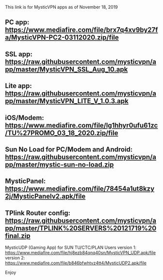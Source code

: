 This link is for MysticVPN apps as of November 18, 2019

PC app: https://www.mediafire.com/file/brx7q4xv9by27fa/MysticVPN-PC2-03112020.zip/file
----------------------------------------------------------------------------------------
SSL app: https://raw.githubusercontent.com/mysticvpn/app/master/MysticVPN_SSL_Aug_10.apk
----------------------------------------------------------------------------------------
Lite app: https://raw.githubusercontent.com/mysticvpn/app/master/MysticVPN_LITE_V_1.0.3.apk
----------------------------------------------------------------------------------------
iOS/Modem: https://www.mediafire.com/file/lg1hhyr0ufu61zc/TU%27PROMO_03_18_2020.zip/file
----------------------------------------------------------------------------------------
Sun No Load for PC/Modem and Android: https://raw.githubusercontent.com/mysticvpn/app/master/mystic-sun-no-load.zip
----------------------------------------------------------------------------------------
MysticPanel: https://www.mediafire.com/file/78454a1ut8kzy2j/MysticPanelv2.apk/file
----------------------------------------------------------------------------------------
TPlink Router config: https://raw.githubusercontent.com/mysticvpn/app/master/TPLINK%20SERVERS%20121719%20final.zip
----------------------------------------------------------------------------------------

MysticUDP (Gaming App) for SUN TU/CTC/PLAN Users
version 1: https://www.mediafire.com/file/hj8ezb84qnq40sn/MysticVPN_UDP.apk/file
version 2: https://www.mediafire.com/file/b846bfwhtvz4tt4/MysticUDP2.apk/file

Enjoy
